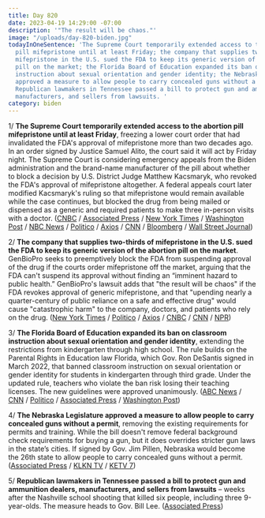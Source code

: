 ```yaml
---
title: Day 820
date: 2023-04-19 14:29:00 -07:00
description: '"The result will be chaos."'
image: "/uploads/day-820-biden.jpg"
todayInOneSentence: 'The Supreme Court temporarily extended access to the abortion
  pill mifepristone until at least Friday; the company that supplies two-thirds of
  mifepristone in the U.S. sued the FDA to keep its generic version of the abortion
  pill on the market; the Florida Board of Education expanded its ban on classroom
  instruction about sexual orientation and gender identity; the Nebraska Legislature
  approved a measure to allow people to carry concealed guns without a permit; and
  Republican lawmakers in Tennessee passed a bill to protect gun and ammunition dealers,
  manufacturers, and sellers from lawsuits. '
category: biden
---
```


1/ **The Supreme Court temporarily extended access to the abortion pill mifepristone until at least Friday**, freezing a lower court order that had invalidated the FDA's approval of mifepristone more than two decades ago. In an order signed by Justice Samuel Alito, the court said it will act by Friday night. The Supreme Court is considering emergency appeals from the Biden administration and the brand-name manufacturer of the pill about whether to block a decision by U.S. District Judge Matthew Kacsmaryk, who revoked the FDA's approval of mifepristone altogether. A federal appeals court later modified Kacsmaryk's ruling so that mifepristone would remain available while the case continues, but blocked the drug from being mailed or dispensed as a generic and required patients to make three in-person visits with a doctor. ([CNBC](https://www.cnbc.com/2023/04/19/supreme-court-rules-on-abortion-pill-mifepristone.html) / [Associated Press](https://apnews.com/article/supreme-court-mifepristone-abortion-drug-8457b38f7a4799778e894da1858c8aa2) / [New York Times](https://www.nytimes.com/2023/04/19/us/politics/abortion-pill-supreme-court.html) / [Washington Post](https://www.washingtonpost.com/politics/2023/04/19/supreme-court-abortion-pill-ruling/) / [NBC News](https://www.nbcnews.com/politics/supreme-court/supreme-court-poised-rule-abortion-pill-restrictions-rcna80352) / [Politico](https://www.politico.com/news/2023/04/19/abortion-pill-ruling-supreme-court-00092873) / [Axios](https://www.axios.com/2023/04/19/supreme-court-abortion-pill-restrictions-ruling) / [CNN](https://www.cnn.com/2023/04/19/politics/supreme-court-medication-abortion-mifepristone/index.html) / [Bloomberg](https://www.bloomberg.com/news/articles/2023-04-19/supreme-court-extends-temporary-hold-on-abortion-pill-limits?srnd=premium&sref=MIBMEEoj) / [Wall Street Journal](https://www.wsj.com/articles/supreme-court-action-expected-in-abortion-pill-case-7e0ac390?mod=hp_lead_pos1))

2/ **The company that supplies two-thirds of mifepristone in the U.S. sued the FDA to keep its generic version of the abortion pill on the market**. GenBioPro seeks to preemptively block the FDA from suspending approval of the drug if the courts order mifepristone off the market, arguing that the FDA can't suspend its approval without finding an “imminent hazard to public health.” GenBioPro's lawsuit adds that "the result will be chaos" if the FDA revokes approval of generic mifepristone, and that "upending nearly a quarter-century of public reliance on a safe and effective drug" would cause "catastrophic harm" to the company, doctors, and patients who rely on the drug. ([New York Times](https://www.nytimes.com/2023/04/19/health/abortion-pill-genbiopro-mifepristone.html) / [Politico](https://www.politico.com/news/2023/04/19/abortion-pill-maker-sues-fda-to-preserve-access-00092810) / [Axios](https://www.axios.com/2023/04/19/genbiopro-abortion-pill-lawsuit-fda) / [CNBC](https://www.cnbc.com/2023/04/19/abortion-pill-company-genbiopro-seeks-mifepristone-order.html) / [CNN](https://www.cnn.com/2023/04/19/politics/abortion-lawsuit-generic-manufacturer-lawsuit/) / [NPR](https://www.npr.org/2023/04/19/1170806176/abortion-pill-mifepristone-supreme-court-fda-generic-genbiopro))

3/ **The Florida Board of Education expanded its ban on classroom instruction about sexual orientation and gender identity**, extending the restrictions from kindergarten through high school. The rule builds on the Parental Rights in Education law Florida, which Gov. Ron DeSantis signed in March 2022, that banned classroom instruction on sexual orientation or gender identity for students in kindergarten through third grade. Under the updated rule, teachers who violate the ban risk losing their teaching licenses. The new guidelines were approved unanimously. ([ABC News](https://abcnews.go.com/Politics/called-dont-gay-rules-expanded-12th-grade-florida/story?id=98691183) / [CNN](https://www.cnn.com/2023/04/19/politics/florida-bans-teaching-gender-identity-sexual-orientation/index.html) / [Politico](https://www.politico.com/news/2023/04/19/florida-expands-dont-say-gay-00092821) / [Associated Press](https://apnews.com/article/desantis-florida-dont-say-gay-ban-684ed25a303f83208a89c556543183cb) / [Washington Post](https://www.washingtonpost.com/education/2023/04/19/florida-bans-teaching-gender-identity-sexuality/))

4/ **The Nebraska Legislature approved a measure to allow people to carry concealed guns without a permit**, removing the existing requirements for permits and training. While the bill doesn't remove federal background check requirements for buying a gun, but it does overrides stricter gun laws in the state’s cities. If signed by Gov. Jim Pillen, Nebraska would become the 26th state to allow people to carry concealed guns without a permit. ([Associated Press](https://apnews.com/article/constitutional-carry-bill-nebraska-a8168215d00c1e4bf51017e82e8da80b) / [KLKN TV](https://www.klkntv.com/nebraskas-permitless-concealed-carry-bill-could-be-heading-to-the-governors-desk/) / [KETV 7](https://www.ketv.com/article/nebraska-legislature-approves-permitless-concealed-carry-bill/43645863))

5/ **Republican lawmakers in Tennessee passed a bill to protect gun and ammunition dealers, manufacturers, and sellers from lawsuits** – weeks after the Nashville school shooting that killed six people, including three 9-year-olds. The measure heads to Gov. Bill Lee. ([Associated Press](https://apnews.com/article/tennessee-gun-lawsuits-shooting-e35ded1be99d504b7ae1694ad030be17))
